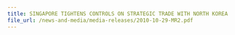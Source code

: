 ```yaml
---
title: SINGAPORE TIGHTENS CONTROLS ON STRATEGIC TRADE WITH NORTH KOREA AND IRAN 
file_url: /news-and-media/media-releases/2010-10-29-MR2.pdf
---
```

